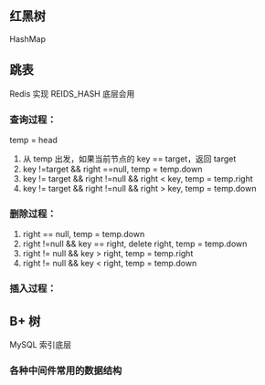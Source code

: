 ## 红黑树

HashMap

## 跳表

Redis 实现 REIDS_HASH 底层会用

### 查询过程：

temp = head

1. 从 temp 出发，如果当前节点的 key == target，返回 target
2. key !=target && right ==null, temp = temp.down
3. key != target && right !=null && right < key, temp = temp.right
4. key != target && right !=null && right > key, temp = temp.down

### 删除过程：

1. right == null, temp = temp.down
2. right !=null && key == right, delete right, temp = temp.down
3. right != null && key > right, temp = temp.right
4. right != null && key < right, temp = temp.down

###  插入过程：





## B+ 树

MySQL 索引底层

### 各种中间件常用的数据结构

